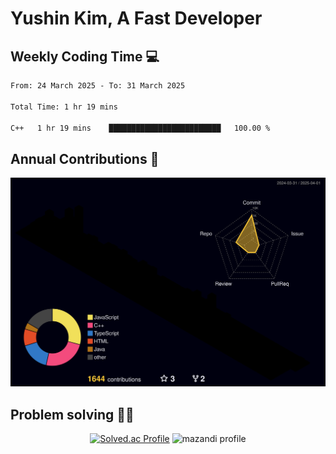 # Yushin Kim, A Fast Developer

## Weekly Coding Time 💻

<!--START_SECTION:waka-->

```txt
From: 24 March 2025 - To: 31 March 2025

Total Time: 1 hr 19 mins

C++   1 hr 19 mins    █████████████████████████   100.00 %
```

<!--END_SECTION:waka-->

## Annual Contributions 🏃

![](./profile-3d-contrib/profile-night-rainbow.svg)

## Problem solving 👨‍💻

<div align="center">

[![Solved.ac Profile](http://mazassumnida.wtf/api/v2/generate_badge?boj=kys010306)](https://solved.ac/kys010306)
![mazandi profile](http://mazandi.herokuapp.com/api?handle=kys010306&theme=dark)

</div>
